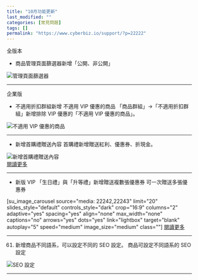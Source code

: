 ```yaml
---
title: "10月功能更新"
last_modified: ""
categories: [常見問題]
tags: []
permalink: "https://www.cyberbiz.io/support/?p=22222"
---
```


全版本  


* 商品管理頁面篩選器新增「公開、非公開」 

![管理頁面篩選器](https://www.cyberbiz.io/support/wp-content/uploads/2021/10/10月功能更新01.png)  

* * *



企業版  


* 不適用折扣群組新增 不適用 VIP 優惠的商品 
「商品群組」→「不適用折扣群組」新增排除 VIP 優惠的「不適用 VIP 優惠的商品」。  

![不適用 VIP 優惠的商品](https://www.cyberbiz.io/support/wp-content/uploads/2021/10/10月功能更新02.png)  

* * *

* 新增首購禮贈送內容 
首購禮新增贈送紅利、優惠券、折現金。  

![新增首購禮贈送內容](https://www.cyberbiz.io/support/wp-content/uploads/2021/10/10月功能更新03.png)  
[閱讀更多](https://www.cyberbiz.io/support/?p=10419)  

* * *

* 新版 VIP 「生日禮」與「升等禮」新增贈送複數張優惠券 
可一次贈送多張優惠券  

[su_image_carousel source="media: 22242,22243" limit="20"
slides_style="default" controls_style="dark" crop="16:9" columns="2"
adaptive="yes" spacing="yes" align="none" max_width="none" captions="no"
arrows="yes" dots="yes" link="lightbox" target="blank" autoplay="5"
speed="medium" image_size="medium" class=""]
[閱讀更多](https://www.cyberbiz.io/support/?p=12426)  

* * *

61. 新增商品不同語系，可以設定不同的 SEO 設定。 
商品可設定不同語系的 SEO設定  

![ SEO 設定](https://www.cyberbiz.io/support/wp-content/uploads/2021/10/10月功能更新06.png)  

* * *

